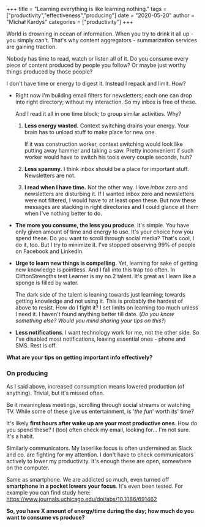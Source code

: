 +++
title = "Learning everything is like learning nothing."
tags = ["productivity","effectiveness","producing"]
date = "2020-05-20"
author = "Michał Kardyś"
categories = ["productivity"]
+++

World is drowning in ocean of information. When you try to drink it all up - you simply can't. That's why content aggregators - summarization services are gaining traction.

Nobody has time to read, watch or listen all of it. Do you <!--more-->consume every piece of content produced by people you follow? Or maybe just worthy things produced by those people?

I don't have time or energy to digest it. Instead I repack and limit. How?

* Right now I'm building email filters for newsletters; each one can drop into right directory; without my interaction. So my inbox is free of these. 

  And I read it all in one time block; to group similar activities. Why? 

  1. **Less energy wasted.** Context switching drains your energy. Your brain has to unload stuff to make place for new one. 

     If it was construction worker, context switching would look like putting away hammer and taking a saw. Pretty inconvenient if such worker would have to switch his tools every couple seconds, huh?

  2. **Less spammy.** I think inbox should be a place for important stuff. Newsletters are not. 

  3. **I read when I have time.** Not the other way. I love *inbox zero* and newsletters are disturbing it. If I wanted inbox zero and newsletters were not filtered, I would have to at least open these. But now these messages are stacking in right directories and I could glance at them when I've nothing better to do. 

* **The more you consume, the less you produce**. It's simple. You have only given amount of time and energy to use. It's your choice how you spend these. Do you want to scroll through social media? That's cool, I do it, too. But I try to minimize it. I've stopped observing 99% of people on Facebook and LinkedIn.

* **Urge to learn new things is compelling.** Yet, learning for sake of getting new knowledge is pointless. And I fall into this trap too often. In CliftonStrengths test Learner is my no.2 talent. It's great as I learn like a sponge is filled by water. 

  The dark side of the talent is leaning towards just learning; towards getting knowledge and not using it. This is probably the hardest of above to resist. 
  How do I fight it? 
  I set limits on learning too much unless I need it. I haven't found anything better till date. (*Do you know something else? Would you mind sharing your tips on this?*)

* **Less notifications**. I want technology work for me, not the other side. So I've disabled most notifications, leaving essential ones - phone and SMS. Rest is off. 

**What are your tips on getting important info effectively?** 

### On producing

As I said above, increased consumption means lowered production (of anything). Trivial, but it's missed often.  

Be it meaningless meetings, scrolling through social streams or watching TV. While some of these give us entertainment, is '*the fun*' worth its' time? 

It's likely **first hours after wake up are your most productive ones**. How do you spend these? I (too) often check my email, looking for... I'm not sure. It's a habit. 

Similarly communicators. My laserlike focus is often undermined as Slack and co. are fighting for my attention. I don't have to check communicators actively to lower my productivity. It's enough these are open, somewhere on the computer.

Same as smartphone. We are addicted so much, even turned off **smartphone in a pocket lowers your focus**. It's even been tested. For example you can find study here: https://www.journals.uchicago.edu/doi/abs/10.1086/691462

**So, you have X amount of energy/time during the day; how much do you want to consume vs produce?** 